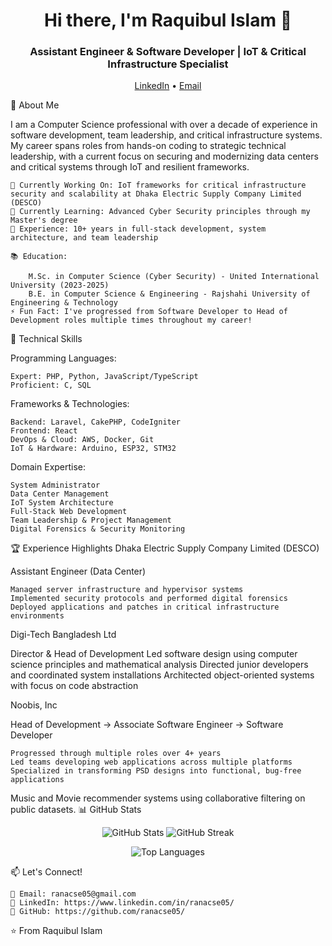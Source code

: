 <h1 align="center">Hi there, I'm Raquibul Islam 👋</h1> <h3 align="center">Assistant Engineer & Software Developer | IoT & Critical Infrastructure Specialist</h3><p align="center"> <a href="https://www.linkedin.com/in/ranacse05/">LinkedIn</a> • <a href="mailto:ranacse05@gmail.com">Email</a>  <!-- • <a href="[Your Portfolio URL]">Portfolio</a>Optional: Add your portfolio link --> </p>
🚀 About Me

I am a Computer Science professional with over a decade of experience in software development, team leadership, and critical infrastructure systems. My career spans roles from hands-on coding to strategic technical leadership, with a current focus on securing and modernizing data centers and critical systems through IoT and resilient frameworks.

    🔭 Currently Working On: IoT frameworks for critical infrastructure security and scalability at Dhaka Electric Supply Company Limited (DESCO)
    🌱 Currently Learning: Advanced Cyber Security principles through my Master's degree
    💼 Experience: 10+ years in full-stack development, system architecture, and team leadership

    📚 Education:

        M.Sc. in Computer Science (Cyber Security) - United International University (2023-2025)
        B.E. in Computer Science & Engineering - Rajshahi University of Engineering & Technology
    ⚡ Fun Fact: I've progressed from Software Developer to Head of Development roles multiple times throughout my career!

💼 Technical Skills

Programming Languages:

    Expert: PHP, Python, JavaScript/TypeScript
    Proficient: C, SQL

Frameworks & Technologies:

    Backend: Laravel, CakePHP, CodeIgniter
    Frontend: React
    DevOps & Cloud: AWS, Docker, Git
    IoT & Hardware: Arduino, ESP32, STM32

Domain Expertise:

    System Administrator 
    Data Center Management
    IoT System Architecture
    Full-Stack Web Development
    Team Leadership & Project Management
    Digital Forensics & Security Monitoring

🏆 Experience Highlights
Dhaka Electric Supply Company Limited (DESCO)

Assistant Engineer (Data Center)

    Managed server infrastructure and hypervisor systems
    Implemented security protocols and performed digital forensics
    Deployed applications and patches in critical infrastructure environments

Digi-Tech Bangladesh Ltd

Director & Head of Development
    Led software design using computer science principles and mathematical analysis
    Directed junior developers and coordinated system installations
    Architected object-oriented systems with focus on code abstraction

Noobis, Inc

Head of Development → Associate Software Engineer → Software Developer

    Progressed through multiple roles over 4+ years
    Led teams developing web applications across multiple platforms
    Specialized in transforming PSD designs into functional, bug-free applications

Music and Movie recommender systems using collaborative filtering on public datasets.
📊 GitHub Stats
<p align="center"> <img src="https://github-readme-stats.vercel.app/api?username=ranacse05&show_icons=true&theme=radical" alt="GitHub Stats" /> <img src="https://github-readme-streak-stats.herokuapp.com/?user=ranacse05&theme=radical" alt="GitHub Streak" /> </p><p align="center"> <img src="https://github-readme-stats.vercel.app/api/top-langs/?username=ranacse05&layout=compact&theme=radical" alt="Top Languages" /> </p>
📫 Let's Connect!

    📧 Email: ranacse05@gmail.com
    💼 LinkedIn: https://www.linkedin.com/in/ranacse05/ 
    🐙 GitHub: https://github.com/ranacse05/
⭐️ From Raquibul Islam
